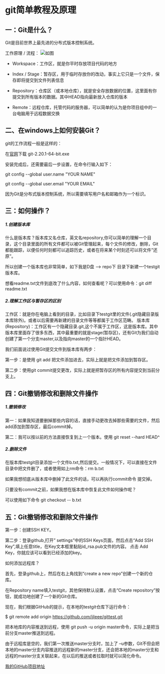 # git简单教程及原理

## 一：Git是什么？
Git是目前世界上最先进的分布式版本控制系统。

工作原理 / 流程：
![如图](https://img2018.cnblogs.com/blog/1588197/201901/1588197-20190129144117651-860073754.png)
- Workspace：工作区，就是你平时存放项目代码的地方

- Index / Stage：暂存区，用于临时存放你的改动，事实上它只是一个文件，保存即将提交到文件列表信息

- Repository：仓库区（或本地仓库），就是安全存放数据的位置，这里面有你提交到所有版本的数据。其中HEAD指向最新放入仓库的版本

- Remote：远程仓库，托管代码的服务器，可以简单的认为是你项目组中的一台电脑用于远程数据交换
## 二、在windows上如何安装Git？
git的工作流程一般是这样的：

在[官网](https://git-scm.com/download/win)下载 git-2.20.1-64-bit.exe

安装完成后，还需要最后一步设置，在命令行输入如下：

git config --global user.name "YOUR NAME"

git config --global user.email "YOUR EMAIL"

因为Git是分布式版本控制系统，所以需要填写用户名和邮箱作为一个标识。

## 三：如何操作？

##### 1.创建版本库

什么是版本库？版本库又名仓库，英文名repository,你可以简单的理解一个目录，这个目录里面的所有文件都可以被Git管理起来，每个文件的修改，删除，Git都能跟踪，以便任何时刻都可以追踪历史，或者在将来某个时刻还可以将文件”还原”。

所以创建一个版本库也非常简单，如下我是D盘 –> repo下 目录下新建一个testgit版本库。

想看readme.txt文件到底改了什么内容，如何查看呢？可以使用命令：git diff readme.txt 

##### 2.理解工作区与暂存区的区别

工作区：就是你在电脑上看到的目录，比如目录下testgit里的文件(.git隐藏目录版本库除外)。或者以后需要再新建的目录文件等等都属于工作区范畴。
版本库(Repository)：工作区有一个隐藏目录.git,这个不属于工作区，这是版本库。其中版本库里面存了很多东西，其中最重要的就是stage(暂存区)，还有Git为我们自动创建了第一个分支master,以及指向master的一个指针HEAD。

我们前面说过使用Git提交文件到版本库有两步：

第一步：是使用 git add 把文件添加进去，实际上就是把文件添加到暂存区。

第二步：使用git commit提交更改，实际上就是把暂存区的所有内容提交到当前分支上。

## 四：Git撤销修改和删除文件操作

##### 1.撤销修改

第一：如果我知道要删掉那些内容的话，直接手动更改去掉那些需要的文件，然后add添加到暂存区，最后commit掉。

第二：我可以按以前的方法直接恢复到上一个版本。使用 git reset --hard HEAD^

##### 2.删除文件

在版本库testgit目录添加一个文件b.txt,然后提交。一般情况下，可以直接在文件目录中把文件删了，或者使用如上rm命令：rm b.txt 

如果我想彻底从版本库中删掉了此文件的话，可以再执行commit命令 提交掉。

只要没有commit之前，如果我想在版本库中恢复此文件如何操作呢？

可以使用如下命令 git checkout -- b.txt

## 五：Git撤销修改和删除文件操作

第一步：创建SSH KEY。

第二步：登录github,打开” settings”中的SSH Keys页面，然后点击“Add SSH Key”,填上任意title，在Key文本框里黏贴id_rsa.pub文件的内容。
点击 Add Key，你就应该可以看到已经添加的key。

如何添加远程库？

首先，登录github上，然后在右上角找到“create a new repo”创建一个新的仓库。

 在Repository name填入testgit，其他保持默认设置，点击“Create repository”按钮，就成功地创建了一个新的Git仓库。
 
 现在，我们根据GitHub的提示，在本地的testgit仓库下运行命令：

$ git remote add origin https://github.com/jjleee/gittest.git

把本地库的内容推送到远程，使用 git push -u origin master命令，实际上是把当前分支master推送到远程。

由于远程库是空的，我们第一次推送master分支时，加上了 –u参数，Git不但会把本地的master分支内容推送的远程新的master分支，还会把本地的master分支和远程的master分支关联起来，在以后的推送或者拉取时就可以简化命令。


[我的GitHub项目地址](https://github.com/0uroboro5/xiangmu)
